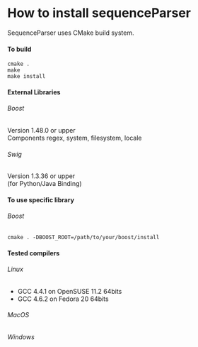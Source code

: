 # How to install sequenceParser

SequenceParser uses CMake build system.

#### To build
```
cmake .
make
make install
```

#### External Libraries
###### Boost
Version 1.48.0 or upper  
Components regex, system, filesystem, locale

######  Swig
Version 1.3.36 or upper  
(for Python/Java Binding)

#### To use specific library
###### Boost
```
cmake . -DBOOST_ROOT=/path/to/your/boost/install
```

#### Tested compilers
###### Linux
* GCC 4.4.1 on OpenSUSE 11.2 64bits
* GCC 4.6.2 on Fedora 20 64bits

###### MacOS

###### Windows
